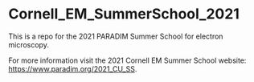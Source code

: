 # Cornell_EM_SummerSchool_2021

This is a repo for the 2021 PARADIM Summer School for electron microscopy.

For more information visit the 2021 Cornell EM Summer School website: https://www.paradim.org/2021_CU_SS.
